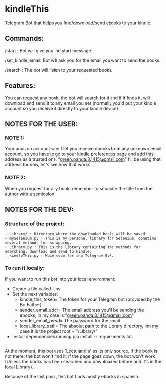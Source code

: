 # kindleThis
Telegram Bot that helps you find/download/send ebooks to your kindle.


## Commands:

/start : Bot will give you the start message.

/set_kindle_email: Bot will ask you for the email you want to send the books.

/search : The bot will listen to your requested books.


## Features:

You can request any book, the bot will search for it and 
if it finds it, will download and send it to any email 
you set (normally you'd put your kindle account so you 
receive it directly to your kindle device)

## NOTES FOR THE USER:

### NOTE 1: 
Your amazon account won't let you receive ebooks from any unknown email account, so you have to go to your kindle preferences page and add this address as a trusted one:
"green.panda.3.1415@gmail.com"
I'll be using that address for now, let's see how that works.


### NOTE 2: 
When you request for any book, remember to separate the title from the author with a semicolon


## NOTES FOR THE DEV:

### Structure of the project:
    - Library/ : Directory where the downloaded books will be saved.
    - mySelenium.py : This is my personal library for Selenium, conatins several methods for scrapping.
    - Library.py : This is the library containing the methods for searching, download and send to kindle.
    - kindleThis.py : Main code for the Telegram Bot.

### To run it locally:
If you want to run this bot into your local environment:
- Create a file called .env
- Set the next variables:
    - kindle_this_token= The token for your Telegram bot (provided by the BotFather)
    - sender_email_addr= The email address you'll be sending the ebooks, in my case is "green.panda.3.1415@gmail.com"
    - sender_email_pswd= The password for the email
    - local_library_path= The absolut path to the Library directory, inn my case it is the project root + "/Library/"
- Install dependencies running pip install -r requirements.txt.


## 
At the moment, this bot uses 'Lectulandia' as its only source, if the book is not there, the bot won't find it; if the page goes down, the bot won't work (Unless the books has been searched and downloaded before and it's in the local Library).

Because of the last point, this bot finds mostly ebooks in spanish.









